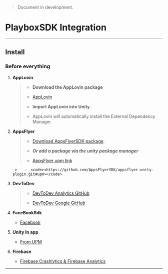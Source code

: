 > Document in development.
# PlayboxSDK Integration

---

## Install

### Before everything


1. **AppLovin**

    >
    >   - **Download the AppLovin package**
    >
    >   - [AppLovin](https://developers.applovin.com/en/max/unity/overview/integration/)
    >
    >   - **Import AppLovin into Unity**
    >
    >   - AppLovin will automatically install the External Dependency Manager. 
    >


1. **AppsFlyer**
    
    >
    > - [Download AppsFlyerSDK package](https://github.com/AppsFlyerSDK/appsflyer-unity-plugin).
    >
    > - ***Or add a package via the unity package manager***
    >
    > - [AppsFlyer upm link](https://github.com/AppsFlyerSDK/appsflyer-unity-plugin.git#upm)
    >
        >   -  <code><https://github.com/AppsFlyerSDK/appsflyer-unity-plugin.git#upm></code>
    >

1. **DevToDev** 

    >
    > - [DevToDev Analytics GitHub](https://github.com/devtodev-analytics/package_Analytics.git)
    >
    > - [DevToDev Google GitHub](https://github.com/devtodev-analytics/package_Google.git) 
    >

1. **FaceBookSdk** 

    - [Facebook](https://developers.facebook.com/docs/unity/)

1. **Unity In app**

    - [From UPM](https://docs.unity3d.com/Packages/com.unity.purchasing@4.12/manual/index.html)

1. **Firebase** 

    - [Firebase Crashlytics & Firebase Analytics](https://firebase.google.com/download/unity) 

---